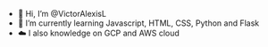 - 👋 Hi, I’m @VictorAlexisL
- 🌱 I’m currently learning Javascript, HTML, CSS, Python and Flask
- ☁️ I also knowledge on GCP and AWS cloud

